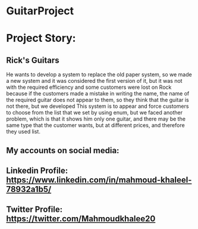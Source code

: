 # GuitarProject
# Project Story:
## Rick's Guitars
He wants to develop a system to replace the old paper system, so we made a new system and it was considered the first version of it, but it was not with the required efficiency and some customers were lost on Rock because if the customers made a mistake in writing the name, the name of the required guitar does not appear to them, so they think that the guitar is not there, but we developed This system is to appear and force customers to choose from the list that we set by using enum, but we faced another problem, which is that it shows him only one guitar, and there may be the same type that the customer wants, but at different prices, and therefore they used list.
## My accounts on social media:
## Linkedin Profile: https://www.linkedin.com/in/mahmoud-khaleel-78932a1b5/
## Twitter Profile: https://twitter.com/Mahmoudkhalee20

